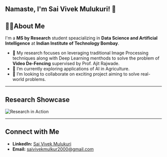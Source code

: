 ## Namaste, I'm Sai Vivek Mulukuri! 🙏

## 👨‍💻About Me
I'm a **MS by Research** student speacializing in **Data Science and Artificial Intelligence** at **Indian Institute of Technology Bombay**. 
- 🔭 My research focuses on leveraging traditional Image Processing techniques along with Deep Learning menthods to solve the problem of **Video De-Fencing** supervised by Prof. Ajit Rajwade.
- 🌱 I’m currently exploring applications of AI in Agriculture.
- 👯 I’m looking to collaborate on exciting project aiming to solve real-world problems.

---

## Research Showcase

![Research in Action](https://drive.google.com/uc?export=view&id=17Lope_bzJ7KYl1IM_OqlWAsNG-KIjXXo)

---

## Connect with Me
- **LinkedIn:** [Sai Vivek Mulukuri](https://linkedin.com/in/saivivekmulukuri/)
- **Email:** [saivivekmulkur2000@gmail.com](mailto:saivivekmulkur2000@gmail.com)
